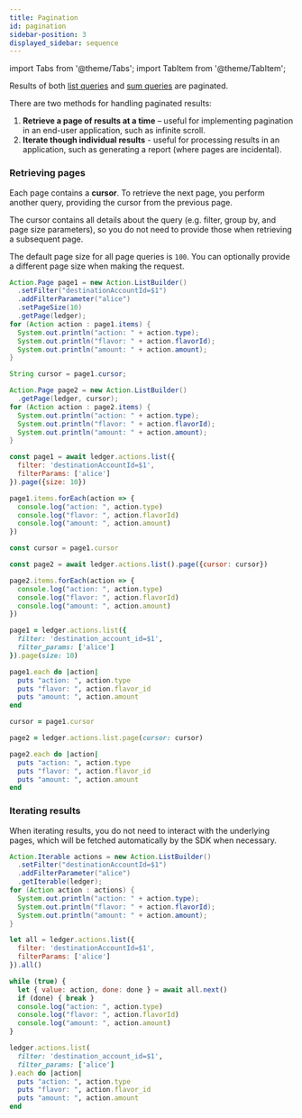 ```yaml
---
title: Pagination
id: pagination
sidebar-position: 3
displayed_sidebar: sequence
---
```


import Tabs from '@theme/Tabs';
import TabItem from '@theme/TabItem';

Results of both [list queries](list-queries.md) and [sum queries](sum-queries.md) are paginated.

There are two methods for handling paginated results:

1. **Retrieve a page of results at a time** – useful for implementing pagination in an end-user application, such as infinite scroll.
2. **Iterate though individual results** - useful for processing results in an application, such as generating a report (where pages are incidental).

### Retrieving pages
Each page contains a **cursor**. To retrieve the next page, you perform another query, providing the cursor from the previous page.

The cursor contains all details about the query (e.g. filter, group by, and page size parameters), so you do not need to provide those when retrieving a subsequent page.

The default page size for all page queries is `100`. You can optionally provide a different page size when making the request.

<Tabs>
<TabItem value='java' label='Java'>

```java
Action.Page page1 = new Action.ListBuilder()
  .setFilter("destinationAccountId=$1")
  .addFilterParameter("alice")
  .setPageSize(10)
  .getPage(ledger);
for (Action action : page1.items) {
  System.out.println("action: " + action.type);
  System.out.println("flavor: " + action.flavorId);
  System.out.println("amount: " + action.amount);
}

String cursor = page1.cursor;

Action.Page page2 = new Action.ListBuilder()
  .getPage(ledger, cursor);
for (Action action : page2.items) {
  System.out.println("action: " + action.type);
  System.out.println("flavor: " + action.flavorId);
  System.out.println("amount: " + action.amount);
}
```

</TabItem>
<TabItem value='node' label='Node.js'>

```js
const page1 = await ledger.actions.list({
  filter: 'destinationAccountId=$1',
  filterParams: ['alice']
}).page({size: 10})

page1.items.forEach(action => {
  console.log("action: ", action.type)
  console.log("flavor: ", action.flavorId)
  console.log("amount: ", action.amount)
})

const cursor = page1.cursor

const page2 = await ledger.actions.list().page({cursor: cursor})

page2.items.forEach(action => {
  console.log("action: ", action.type)
  console.log("flavor: ", action.flavorId)
  console.log("amount: ", action.amount)
})
```

</TabItem>
<TabItem value='ruby' label='Ruby'>

```ruby
page1 = ledger.actions.list({
  filter: 'destination_account_id=$1',
  filter_params: ['alice']
}).page(size: 10)

page1.each do |action|
  puts "action: ", action.type
  puts "flavor: ", action.flavor_id
  puts "amount: ", action.amount
end

cursor = page1.cursor

page2 = ledger.actions.list.page(cursor: cursor)

page2.each do |action|
  puts "action: ", action.type
  puts "flavor: ", action.flavor_id
  puts "amount: ", action.amount
end
```

</TabItem>
</Tabs>

### Iterating results
When iterating results, you do not need to interact with the underlying pages, which will be fetched automatically by the SDK when necessary.

<Tabs>
<TabItem value='java' label='Java'>

```java
Action.Iterable actions = new Action.ListBuilder()
  .setFilter("destinationAccountId=$1")
  .addFilterParameter("alice")
  .getIterable(ledger);
for (Action action : actions) {
  System.out.println("action: " + action.type);
  System.out.println("flavor: " + action.flavorId);
  System.out.println("amount: " + action.amount);
}
```

</TabItem>
<TabItem value='node' label='Node.js'>

```js
let all = ledger.actions.list({
  filter: 'destinationAccountId=$1',
  filterParams: ['alice']
}).all()

while (true) {
  let { value: action, done: done } = await all.next()
  if (done) { break }
  console.log("action: ", action.type)
  console.log("flavor: ", action.flavorId)
  console.log("amount: ", action.amount)
}
```
</TabItem>
<TabItem value='ruby' label='Ruby'>

```ruby
ledger.actions.list(
  filter: 'destination_account_id=$1',
  filter_params: ['alice']
).each do |action|
  puts "action: ", action.type
  puts "flavor: ", action.flavor_id
  puts "amount: ", action.amount
end
```

</TabItem>
</Tabs>